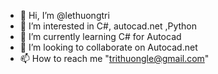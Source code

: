 - 👋 Hi, I’m @lethuongtri
- 👀 I’m interested in C#, autocad.net ,Python
- 🌱 I’m currently learning C# for Autocad
- 💞️ I’m looking to collaborate on Autocad.net
- 📫 How to reach me "trithuongle@gmail.com"

<!---
lethuongtri/lethuongtri is a ✨ special ✨ repository because its `README.md` (this file) appears on your GitHub profile.
You can click the Preview link to take a look at your changes.
--->
